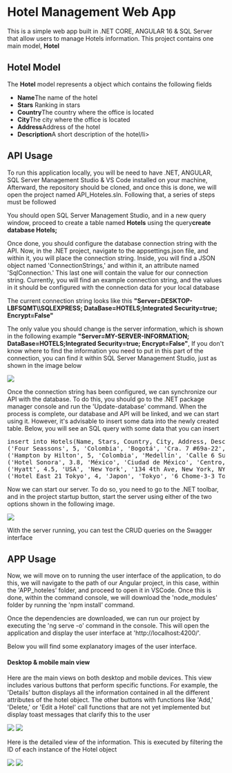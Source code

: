 <h1>Hotel Management Web App</h1>

<p>This is a simple web app built in .NET CORE, ANGULAR 16 & SQL Server that allow users to manage Hotels information. This project contains one main model, <strong>Hotel</strong></p>

<h2>Hotel Model</h2>

<p>The <strong>Hotel</strong> model represents a object which contains the following fields</p>

<ul>
 <li><strong>Name</strong>The name of the hotel</li>
 <li><strong>Stars</strong> Ranking in stars</li>
 <li><strong>Country</strong>The country where the office is located</li>
 <li><strong>City</strong>The city where the office is located</li>
 <li><strong>Address</strong>Address of the hotel</li>
 <li><strong>Description</strong>A short description of the hotel/li>
</ul>

<h2>API Usage</h2>

<p>To run this application locally, you will be need to have .NET, ANGULAR, SQL Server Management Studio & VS Code installed on your machine, Afterward, the repository should be cloned, and once this is done, we will open the project named API_Hoteles.sln. Following that, a series of steps must be followed</p>

<p>You should open SQL Server Management Studio, and in a new query window, proceed to create a table named <strong>Hotels</strong> using the query<strong>create database Hotels;</strong></p>

<p>Once done, you should configure the database connection string with the API. Now, in the .NET project, navigate to the appsettings.json file, and within it, you will place the connection string. Inside, you will find a JSON object named 'ConnectionStrings,' and within it, an attribute named 'SqlConnection.' This last one will contain the value for our connection string. Currently, you will find an example connection string, and the values in it should be configured with the connection data for your local database</p>

<p>The current connection string looks like this <strong>"Server=DESKTOP-LBFSQMT\\SQLEXPRESS; DataBase=HOTELS;Integrated Security=true; Encrypt=False"</strong></p>

<p>The only value you should change is the server information, which is shown in the following example <strong>"Server=MY-SERVER-INFORMATION; DataBase=HOTELS;Integrated Security=true; Encrypt=False"</strong>, If you don't know where to find the information you need to put in this part of the connection, you can find it within SQL Server Management Studio, just as shown in the image below </p>

<img src="https://res.cloudinary.com/dqslkpyki/image/upload/v1699387716/ywdjbcrf1ggdb9ihb772.jpg">

<p>Once the connection string has been configured, we can synchronize our API with the database. To do this, you should go to the .NET package manager console and run the 'Update-database' command. When the process is complete, our database and API will be linked, and we can start using it. However, it's advisable to insert some data into the newly created table. Below, you will see an SQL query with some data that you can insert</p>

<pre>
insert into Hotels(Name, Stars, Country, City, Address, Description ,CreationDate) values
('Four Seassons', 5, 'Colombia', 'Bogotá', 'Cra. 7 #69a-22', 'Lorem ipsum dolor sit amet, consectetur adipiscing elit. In quis massa sed nunc faucibus mollis in a nisl. Proin eget tellus ut dolor tincidunt ullamcorper eu et eros.' ,GETDATE()),
('Hampton by Hilton', 5, 'Colombia', 'Medellín', 'Calle 6 Sur 42 - 14', 'Lorem ipsum dolor sit amet, consectetur adipiscing elit. In quis massa sed nunc faucibus mollis in a nisl. Proin eget tellus ut dolor tincidunt ullamcorper eu et eros.' ,GETDATE()),
('Hotel Sonora', 3.8, 'México', 'Ciudad de México', 'Centro, Cuauhtémoc, 06010 ', 'Lorem ipsum dolor sit amet, consectetur adipiscing elit. In quis massa sed nunc faucibus mollis in a nisl. Proin eget tellus ut dolor tincidunt ullamcorper eu et eros.' ,GETDATE()),
('Hyatt', 4.5, 'USA', 'New York', '134 4th Ave, New York, NY 10003', 'Lorem ipsum dolor sit amet, consectetur adipiscing elit. In quis massa sed nunc faucibus mollis in a nisl. Proin eget tellus ut dolor tincidunt ullamcorper eu et eros.' ,GETDATE()),
('Hotel East 21 Tokyo', 4, 'Japon', 'Tokyo', '6 Chome-3-3 Toyo - Tokyo 135-0016', 'Lorem ipsum dolor sit amet, consectetur adipiscing elit. In quis massa sed nunc faucibus mollis in a nisl. Proin eget tellus ut dolor tincidunt ullamcorper eu et eros.' ,GETDATE())
</pre>

<p>Now we can start our server. To do so, you need to go to the .NET toolbar, and in the project startup button, start the server using either of the two options shown in the following image.</p>

<img src="https://res.cloudinary.com/dqslkpyki/image/upload/v1699387716/inin0deopwwrbybzm6sq.jpg">

<p>With the server running, you can test the CRUD queries on the Swagger interface</p>

<h2>APP Usage</h2>

<p>Now, we will move on to running the user interface of the application, to do this, we will navigate to the path of our Angular project, in this case, within the 'APP_hoteles' folder, and proceed to open it in VSCode. Once this is done, within the command console, we will download the 'node_modules' folder by running the 'npm install' command.</p>

<p>Once the dependencies are downloaded, we can run our project by executing the 'ng serve -o' command in the console. This will open the application and display the user interface at 'http://localhost:4200/'.</p>

<p>Below you will find some explanatory images of the user interface.</p>


<h4>Desktop & mobile main view</h4>

<p>Here are the main views on both desktop and mobile devices. This view includes various buttons that perform specific functions. For example, the 'Details' button displays all the information contained in all the different attributes of the hotel object. The other buttons with functions like 'Add,' 'Delete,' or 'Edit a Hotel' call functions that are not yet implemented but display toast messages that clarify this to the user</p>

<img src="https://res.cloudinary.com/dqslkpyki/image/upload/v1699390432/general_js5kqd.jpg">
<img src="https://res.cloudinary.com/dqslkpyki/image/upload/v1699390330/mobile-main_mzgb6i.jpg">

<p>Here is the detailed view of the information. This is executed by filtering the ID of each instance of the Hotel object</p>

<img src="https://res.cloudinary.com/dqslkpyki/image/upload/v1699391061/details-desktop_zdjeuu.jpg">
<img src="https://res.cloudinary.com/dqslkpyki/image/upload/v1699391061/details-mobile_sdoyhk.jpg">








